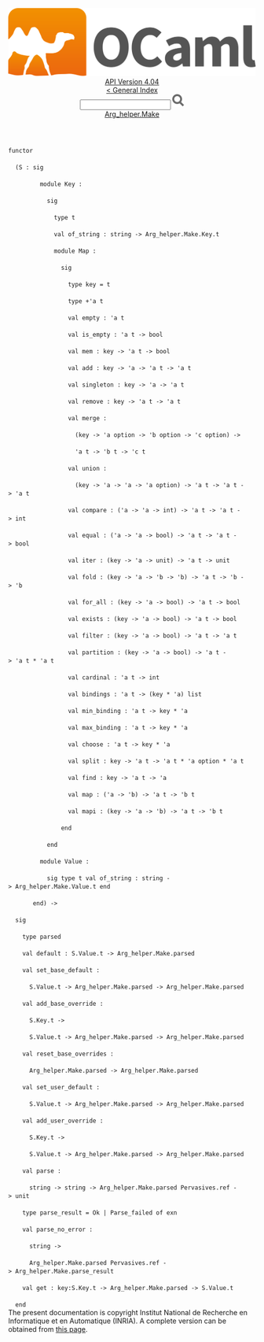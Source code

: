 <!-- ((! set title API !)) ((! set documentation !)) ((! set api !)) ((! set nobreadcrumb !)) -->
<div class="api"><header><nav class="toc brand"><a class="brand" href="https://ocaml.org/"><img src="colour-logo-gray.svg" class="svg" alt="OCaml"></a></nav><nav class="toc"><div class="toc_version"><a href="/docs" id="version-select">API Version 4.04</a></div><a href="index.html">&lt; General Index</a><div class="api_search"><input type="text" name="apisearch" id="api_search" oninput="mySearch(false);" onkeypress="this.oninput();" onclick="this.oninput();" onpaste="this.oninput();">
<img src="search_icon.svg" alt="Search" class="svg" onclick="mySearch(false)"></div>
<div id="search_results"></div><div class="toc_title"><a href="Arg_helper.Make.html">Arg_helper.Make</a></div><ul></ul></nav></header>
<code class="code"><span class="keyword">functor</span><br>
&nbsp;&nbsp;(<span class="constructor">S</span>&nbsp;:&nbsp;<span class="keyword">sig</span><br>
&nbsp;&nbsp;&nbsp;&nbsp;&nbsp;&nbsp;&nbsp;&nbsp;&nbsp;<span class="keyword">module</span>&nbsp;<span class="constructor">Key</span>&nbsp;:<br>
&nbsp;&nbsp;&nbsp;&nbsp;&nbsp;&nbsp;&nbsp;&nbsp;&nbsp;&nbsp;&nbsp;<span class="keyword">sig</span><br>
&nbsp;&nbsp;&nbsp;&nbsp;&nbsp;&nbsp;&nbsp;&nbsp;&nbsp;&nbsp;&nbsp;&nbsp;&nbsp;<span class="keyword">type</span>&nbsp;t<br>
&nbsp;&nbsp;&nbsp;&nbsp;&nbsp;&nbsp;&nbsp;&nbsp;&nbsp;&nbsp;&nbsp;&nbsp;&nbsp;<span class="keyword">val</span>&nbsp;of_string&nbsp;:&nbsp;string&nbsp;<span class="keywordsign">-&gt;</span>&nbsp;<span class="constructor">Arg_helper</span>.<span class="constructor">Make</span>.<span class="constructor">Key</span>.t<br>
&nbsp;&nbsp;&nbsp;&nbsp;&nbsp;&nbsp;&nbsp;&nbsp;&nbsp;&nbsp;&nbsp;&nbsp;&nbsp;<span class="keyword">module</span>&nbsp;<span class="constructor">Map</span>&nbsp;:<br>
&nbsp;&nbsp;&nbsp;&nbsp;&nbsp;&nbsp;&nbsp;&nbsp;&nbsp;&nbsp;&nbsp;&nbsp;&nbsp;&nbsp;&nbsp;<span class="keyword">sig</span><br>
&nbsp;&nbsp;&nbsp;&nbsp;&nbsp;&nbsp;&nbsp;&nbsp;&nbsp;&nbsp;&nbsp;&nbsp;&nbsp;&nbsp;&nbsp;&nbsp;&nbsp;<span class="keyword">type</span>&nbsp;key&nbsp;=&nbsp;t<br>
&nbsp;&nbsp;&nbsp;&nbsp;&nbsp;&nbsp;&nbsp;&nbsp;&nbsp;&nbsp;&nbsp;&nbsp;&nbsp;&nbsp;&nbsp;&nbsp;&nbsp;<span class="keyword">type</span>&nbsp;+<span class="keywordsign">'</span>a&nbsp;t<br>
&nbsp;&nbsp;&nbsp;&nbsp;&nbsp;&nbsp;&nbsp;&nbsp;&nbsp;&nbsp;&nbsp;&nbsp;&nbsp;&nbsp;&nbsp;&nbsp;&nbsp;<span class="keyword">val</span>&nbsp;empty&nbsp;:&nbsp;<span class="keywordsign">'</span>a&nbsp;t<br>
&nbsp;&nbsp;&nbsp;&nbsp;&nbsp;&nbsp;&nbsp;&nbsp;&nbsp;&nbsp;&nbsp;&nbsp;&nbsp;&nbsp;&nbsp;&nbsp;&nbsp;<span class="keyword">val</span>&nbsp;is_empty&nbsp;:&nbsp;<span class="keywordsign">'</span>a&nbsp;t&nbsp;<span class="keywordsign">-&gt;</span>&nbsp;bool<br>
&nbsp;&nbsp;&nbsp;&nbsp;&nbsp;&nbsp;&nbsp;&nbsp;&nbsp;&nbsp;&nbsp;&nbsp;&nbsp;&nbsp;&nbsp;&nbsp;&nbsp;<span class="keyword">val</span>&nbsp;mem&nbsp;:&nbsp;key&nbsp;<span class="keywordsign">-&gt;</span>&nbsp;<span class="keywordsign">'</span>a&nbsp;t&nbsp;<span class="keywordsign">-&gt;</span>&nbsp;bool<br>
&nbsp;&nbsp;&nbsp;&nbsp;&nbsp;&nbsp;&nbsp;&nbsp;&nbsp;&nbsp;&nbsp;&nbsp;&nbsp;&nbsp;&nbsp;&nbsp;&nbsp;<span class="keyword">val</span>&nbsp;add&nbsp;:&nbsp;key&nbsp;<span class="keywordsign">-&gt;</span>&nbsp;<span class="keywordsign">'</span>a&nbsp;<span class="keywordsign">-&gt;</span>&nbsp;<span class="keywordsign">'</span>a&nbsp;t&nbsp;<span class="keywordsign">-&gt;</span>&nbsp;<span class="keywordsign">'</span>a&nbsp;t<br>
&nbsp;&nbsp;&nbsp;&nbsp;&nbsp;&nbsp;&nbsp;&nbsp;&nbsp;&nbsp;&nbsp;&nbsp;&nbsp;&nbsp;&nbsp;&nbsp;&nbsp;<span class="keyword">val</span>&nbsp;singleton&nbsp;:&nbsp;key&nbsp;<span class="keywordsign">-&gt;</span>&nbsp;<span class="keywordsign">'</span>a&nbsp;<span class="keywordsign">-&gt;</span>&nbsp;<span class="keywordsign">'</span>a&nbsp;t<br>
&nbsp;&nbsp;&nbsp;&nbsp;&nbsp;&nbsp;&nbsp;&nbsp;&nbsp;&nbsp;&nbsp;&nbsp;&nbsp;&nbsp;&nbsp;&nbsp;&nbsp;<span class="keyword">val</span>&nbsp;remove&nbsp;:&nbsp;key&nbsp;<span class="keywordsign">-&gt;</span>&nbsp;<span class="keywordsign">'</span>a&nbsp;t&nbsp;<span class="keywordsign">-&gt;</span>&nbsp;<span class="keywordsign">'</span>a&nbsp;t<br>
&nbsp;&nbsp;&nbsp;&nbsp;&nbsp;&nbsp;&nbsp;&nbsp;&nbsp;&nbsp;&nbsp;&nbsp;&nbsp;&nbsp;&nbsp;&nbsp;&nbsp;<span class="keyword">val</span>&nbsp;merge&nbsp;:<br>
&nbsp;&nbsp;&nbsp;&nbsp;&nbsp;&nbsp;&nbsp;&nbsp;&nbsp;&nbsp;&nbsp;&nbsp;&nbsp;&nbsp;&nbsp;&nbsp;&nbsp;&nbsp;&nbsp;(key&nbsp;<span class="keywordsign">-&gt;</span>&nbsp;<span class="keywordsign">'</span>a&nbsp;option&nbsp;<span class="keywordsign">-&gt;</span>&nbsp;<span class="keywordsign">'</span>b&nbsp;option&nbsp;<span class="keywordsign">-&gt;</span>&nbsp;<span class="keywordsign">'</span>c&nbsp;option)&nbsp;<span class="keywordsign">-&gt;</span><br>
&nbsp;&nbsp;&nbsp;&nbsp;&nbsp;&nbsp;&nbsp;&nbsp;&nbsp;&nbsp;&nbsp;&nbsp;&nbsp;&nbsp;&nbsp;&nbsp;&nbsp;&nbsp;&nbsp;<span class="keywordsign">'</span>a&nbsp;t&nbsp;<span class="keywordsign">-&gt;</span>&nbsp;<span class="keywordsign">'</span>b&nbsp;t&nbsp;<span class="keywordsign">-&gt;</span>&nbsp;<span class="keywordsign">'</span>c&nbsp;t<br>
&nbsp;&nbsp;&nbsp;&nbsp;&nbsp;&nbsp;&nbsp;&nbsp;&nbsp;&nbsp;&nbsp;&nbsp;&nbsp;&nbsp;&nbsp;&nbsp;&nbsp;<span class="keyword">val</span>&nbsp;union&nbsp;:<br>
&nbsp;&nbsp;&nbsp;&nbsp;&nbsp;&nbsp;&nbsp;&nbsp;&nbsp;&nbsp;&nbsp;&nbsp;&nbsp;&nbsp;&nbsp;&nbsp;&nbsp;&nbsp;&nbsp;(key&nbsp;<span class="keywordsign">-&gt;</span>&nbsp;<span class="keywordsign">'</span>a&nbsp;<span class="keywordsign">-&gt;</span>&nbsp;<span class="keywordsign">'</span>a&nbsp;<span class="keywordsign">-&gt;</span>&nbsp;<span class="keywordsign">'</span>a&nbsp;option)&nbsp;<span class="keywordsign">-&gt;</span>&nbsp;<span class="keywordsign">'</span>a&nbsp;t&nbsp;<span class="keywordsign">-&gt;</span>&nbsp;<span class="keywordsign">'</span>a&nbsp;t&nbsp;<span class="keywordsign">-&gt;</span>&nbsp;<span class="keywordsign">'</span>a&nbsp;t<br>
&nbsp;&nbsp;&nbsp;&nbsp;&nbsp;&nbsp;&nbsp;&nbsp;&nbsp;&nbsp;&nbsp;&nbsp;&nbsp;&nbsp;&nbsp;&nbsp;&nbsp;<span class="keyword">val</span>&nbsp;compare&nbsp;:&nbsp;(<span class="keywordsign">'</span>a&nbsp;<span class="keywordsign">-&gt;</span>&nbsp;<span class="keywordsign">'</span>a&nbsp;<span class="keywordsign">-&gt;</span>&nbsp;int)&nbsp;<span class="keywordsign">-&gt;</span>&nbsp;<span class="keywordsign">'</span>a&nbsp;t&nbsp;<span class="keywordsign">-&gt;</span>&nbsp;<span class="keywordsign">'</span>a&nbsp;t&nbsp;<span class="keywordsign">-&gt;</span>&nbsp;int<br>
&nbsp;&nbsp;&nbsp;&nbsp;&nbsp;&nbsp;&nbsp;&nbsp;&nbsp;&nbsp;&nbsp;&nbsp;&nbsp;&nbsp;&nbsp;&nbsp;&nbsp;<span class="keyword">val</span>&nbsp;equal&nbsp;:&nbsp;(<span class="keywordsign">'</span>a&nbsp;<span class="keywordsign">-&gt;</span>&nbsp;<span class="keywordsign">'</span>a&nbsp;<span class="keywordsign">-&gt;</span>&nbsp;bool)&nbsp;<span class="keywordsign">-&gt;</span>&nbsp;<span class="keywordsign">'</span>a&nbsp;t&nbsp;<span class="keywordsign">-&gt;</span>&nbsp;<span class="keywordsign">'</span>a&nbsp;t&nbsp;<span class="keywordsign">-&gt;</span>&nbsp;bool<br>
&nbsp;&nbsp;&nbsp;&nbsp;&nbsp;&nbsp;&nbsp;&nbsp;&nbsp;&nbsp;&nbsp;&nbsp;&nbsp;&nbsp;&nbsp;&nbsp;&nbsp;<span class="keyword">val</span>&nbsp;iter&nbsp;:&nbsp;(key&nbsp;<span class="keywordsign">-&gt;</span>&nbsp;<span class="keywordsign">'</span>a&nbsp;<span class="keywordsign">-&gt;</span>&nbsp;unit)&nbsp;<span class="keywordsign">-&gt;</span>&nbsp;<span class="keywordsign">'</span>a&nbsp;t&nbsp;<span class="keywordsign">-&gt;</span>&nbsp;unit<br>
&nbsp;&nbsp;&nbsp;&nbsp;&nbsp;&nbsp;&nbsp;&nbsp;&nbsp;&nbsp;&nbsp;&nbsp;&nbsp;&nbsp;&nbsp;&nbsp;&nbsp;<span class="keyword">val</span>&nbsp;fold&nbsp;:&nbsp;(key&nbsp;<span class="keywordsign">-&gt;</span>&nbsp;<span class="keywordsign">'</span>a&nbsp;<span class="keywordsign">-&gt;</span>&nbsp;<span class="keywordsign">'</span>b&nbsp;<span class="keywordsign">-&gt;</span>&nbsp;<span class="keywordsign">'</span>b)&nbsp;<span class="keywordsign">-&gt;</span>&nbsp;<span class="keywordsign">'</span>a&nbsp;t&nbsp;<span class="keywordsign">-&gt;</span>&nbsp;<span class="keywordsign">'</span>b&nbsp;<span class="keywordsign">-&gt;</span>&nbsp;<span class="keywordsign">'</span>b<br>
&nbsp;&nbsp;&nbsp;&nbsp;&nbsp;&nbsp;&nbsp;&nbsp;&nbsp;&nbsp;&nbsp;&nbsp;&nbsp;&nbsp;&nbsp;&nbsp;&nbsp;<span class="keyword">val</span>&nbsp;for_all&nbsp;:&nbsp;(key&nbsp;<span class="keywordsign">-&gt;</span>&nbsp;<span class="keywordsign">'</span>a&nbsp;<span class="keywordsign">-&gt;</span>&nbsp;bool)&nbsp;<span class="keywordsign">-&gt;</span>&nbsp;<span class="keywordsign">'</span>a&nbsp;t&nbsp;<span class="keywordsign">-&gt;</span>&nbsp;bool<br>
&nbsp;&nbsp;&nbsp;&nbsp;&nbsp;&nbsp;&nbsp;&nbsp;&nbsp;&nbsp;&nbsp;&nbsp;&nbsp;&nbsp;&nbsp;&nbsp;&nbsp;<span class="keyword">val</span>&nbsp;exists&nbsp;:&nbsp;(key&nbsp;<span class="keywordsign">-&gt;</span>&nbsp;<span class="keywordsign">'</span>a&nbsp;<span class="keywordsign">-&gt;</span>&nbsp;bool)&nbsp;<span class="keywordsign">-&gt;</span>&nbsp;<span class="keywordsign">'</span>a&nbsp;t&nbsp;<span class="keywordsign">-&gt;</span>&nbsp;bool<br>
&nbsp;&nbsp;&nbsp;&nbsp;&nbsp;&nbsp;&nbsp;&nbsp;&nbsp;&nbsp;&nbsp;&nbsp;&nbsp;&nbsp;&nbsp;&nbsp;&nbsp;<span class="keyword">val</span>&nbsp;filter&nbsp;:&nbsp;(key&nbsp;<span class="keywordsign">-&gt;</span>&nbsp;<span class="keywordsign">'</span>a&nbsp;<span class="keywordsign">-&gt;</span>&nbsp;bool)&nbsp;<span class="keywordsign">-&gt;</span>&nbsp;<span class="keywordsign">'</span>a&nbsp;t&nbsp;<span class="keywordsign">-&gt;</span>&nbsp;<span class="keywordsign">'</span>a&nbsp;t<br>
&nbsp;&nbsp;&nbsp;&nbsp;&nbsp;&nbsp;&nbsp;&nbsp;&nbsp;&nbsp;&nbsp;&nbsp;&nbsp;&nbsp;&nbsp;&nbsp;&nbsp;<span class="keyword">val</span>&nbsp;partition&nbsp;:&nbsp;(key&nbsp;<span class="keywordsign">-&gt;</span>&nbsp;<span class="keywordsign">'</span>a&nbsp;<span class="keywordsign">-&gt;</span>&nbsp;bool)&nbsp;<span class="keywordsign">-&gt;</span>&nbsp;<span class="keywordsign">'</span>a&nbsp;t&nbsp;<span class="keywordsign">-&gt;</span>&nbsp;<span class="keywordsign">'</span>a&nbsp;t&nbsp;*&nbsp;<span class="keywordsign">'</span>a&nbsp;t<br>
&nbsp;&nbsp;&nbsp;&nbsp;&nbsp;&nbsp;&nbsp;&nbsp;&nbsp;&nbsp;&nbsp;&nbsp;&nbsp;&nbsp;&nbsp;&nbsp;&nbsp;<span class="keyword">val</span>&nbsp;cardinal&nbsp;:&nbsp;<span class="keywordsign">'</span>a&nbsp;t&nbsp;<span class="keywordsign">-&gt;</span>&nbsp;int<br>
&nbsp;&nbsp;&nbsp;&nbsp;&nbsp;&nbsp;&nbsp;&nbsp;&nbsp;&nbsp;&nbsp;&nbsp;&nbsp;&nbsp;&nbsp;&nbsp;&nbsp;<span class="keyword">val</span>&nbsp;bindings&nbsp;:&nbsp;<span class="keywordsign">'</span>a&nbsp;t&nbsp;<span class="keywordsign">-&gt;</span>&nbsp;(key&nbsp;*&nbsp;<span class="keywordsign">'</span>a)&nbsp;list<br>
&nbsp;&nbsp;&nbsp;&nbsp;&nbsp;&nbsp;&nbsp;&nbsp;&nbsp;&nbsp;&nbsp;&nbsp;&nbsp;&nbsp;&nbsp;&nbsp;&nbsp;<span class="keyword">val</span>&nbsp;min_binding&nbsp;:&nbsp;<span class="keywordsign">'</span>a&nbsp;t&nbsp;<span class="keywordsign">-&gt;</span>&nbsp;key&nbsp;*&nbsp;<span class="keywordsign">'</span>a<br>
&nbsp;&nbsp;&nbsp;&nbsp;&nbsp;&nbsp;&nbsp;&nbsp;&nbsp;&nbsp;&nbsp;&nbsp;&nbsp;&nbsp;&nbsp;&nbsp;&nbsp;<span class="keyword">val</span>&nbsp;max_binding&nbsp;:&nbsp;<span class="keywordsign">'</span>a&nbsp;t&nbsp;<span class="keywordsign">-&gt;</span>&nbsp;key&nbsp;*&nbsp;<span class="keywordsign">'</span>a<br>
&nbsp;&nbsp;&nbsp;&nbsp;&nbsp;&nbsp;&nbsp;&nbsp;&nbsp;&nbsp;&nbsp;&nbsp;&nbsp;&nbsp;&nbsp;&nbsp;&nbsp;<span class="keyword">val</span>&nbsp;choose&nbsp;:&nbsp;<span class="keywordsign">'</span>a&nbsp;t&nbsp;<span class="keywordsign">-&gt;</span>&nbsp;key&nbsp;*&nbsp;<span class="keywordsign">'</span>a<br>
&nbsp;&nbsp;&nbsp;&nbsp;&nbsp;&nbsp;&nbsp;&nbsp;&nbsp;&nbsp;&nbsp;&nbsp;&nbsp;&nbsp;&nbsp;&nbsp;&nbsp;<span class="keyword">val</span>&nbsp;split&nbsp;:&nbsp;key&nbsp;<span class="keywordsign">-&gt;</span>&nbsp;<span class="keywordsign">'</span>a&nbsp;t&nbsp;<span class="keywordsign">-&gt;</span>&nbsp;<span class="keywordsign">'</span>a&nbsp;t&nbsp;*&nbsp;<span class="keywordsign">'</span>a&nbsp;option&nbsp;*&nbsp;<span class="keywordsign">'</span>a&nbsp;t<br>
&nbsp;&nbsp;&nbsp;&nbsp;&nbsp;&nbsp;&nbsp;&nbsp;&nbsp;&nbsp;&nbsp;&nbsp;&nbsp;&nbsp;&nbsp;&nbsp;&nbsp;<span class="keyword">val</span>&nbsp;find&nbsp;:&nbsp;key&nbsp;<span class="keywordsign">-&gt;</span>&nbsp;<span class="keywordsign">'</span>a&nbsp;t&nbsp;<span class="keywordsign">-&gt;</span>&nbsp;<span class="keywordsign">'</span>a<br>
&nbsp;&nbsp;&nbsp;&nbsp;&nbsp;&nbsp;&nbsp;&nbsp;&nbsp;&nbsp;&nbsp;&nbsp;&nbsp;&nbsp;&nbsp;&nbsp;&nbsp;<span class="keyword">val</span>&nbsp;map&nbsp;:&nbsp;(<span class="keywordsign">'</span>a&nbsp;<span class="keywordsign">-&gt;</span>&nbsp;<span class="keywordsign">'</span>b)&nbsp;<span class="keywordsign">-&gt;</span>&nbsp;<span class="keywordsign">'</span>a&nbsp;t&nbsp;<span class="keywordsign">-&gt;</span>&nbsp;<span class="keywordsign">'</span>b&nbsp;t<br>
&nbsp;&nbsp;&nbsp;&nbsp;&nbsp;&nbsp;&nbsp;&nbsp;&nbsp;&nbsp;&nbsp;&nbsp;&nbsp;&nbsp;&nbsp;&nbsp;&nbsp;<span class="keyword">val</span>&nbsp;mapi&nbsp;:&nbsp;(key&nbsp;<span class="keywordsign">-&gt;</span>&nbsp;<span class="keywordsign">'</span>a&nbsp;<span class="keywordsign">-&gt;</span>&nbsp;<span class="keywordsign">'</span>b)&nbsp;<span class="keywordsign">-&gt;</span>&nbsp;<span class="keywordsign">'</span>a&nbsp;t&nbsp;<span class="keywordsign">-&gt;</span>&nbsp;<span class="keywordsign">'</span>b&nbsp;t<br>
&nbsp;&nbsp;&nbsp;&nbsp;&nbsp;&nbsp;&nbsp;&nbsp;&nbsp;&nbsp;&nbsp;&nbsp;&nbsp;&nbsp;&nbsp;<span class="keyword">end</span><br>
&nbsp;&nbsp;&nbsp;&nbsp;&nbsp;&nbsp;&nbsp;&nbsp;&nbsp;&nbsp;&nbsp;<span class="keyword">end</span><br>
&nbsp;&nbsp;&nbsp;&nbsp;&nbsp;&nbsp;&nbsp;&nbsp;&nbsp;<span class="keyword">module</span>&nbsp;<span class="constructor">Value</span>&nbsp;:<br>
&nbsp;&nbsp;&nbsp;&nbsp;&nbsp;&nbsp;&nbsp;&nbsp;&nbsp;&nbsp;&nbsp;<span class="keyword">sig</span>&nbsp;<span class="keyword">type</span>&nbsp;t&nbsp;<span class="keyword">val</span>&nbsp;of_string&nbsp;:&nbsp;string&nbsp;<span class="keywordsign">-&gt;</span>&nbsp;<span class="constructor">Arg_helper</span>.<span class="constructor">Make</span>.<span class="constructor">Value</span>.t&nbsp;<span class="keyword">end</span><br>
&nbsp;&nbsp;&nbsp;&nbsp;&nbsp;&nbsp;&nbsp;<span class="keyword">end</span>)&nbsp;<span class="keywordsign">-&gt;</span><br>
&nbsp;&nbsp;<span class="keyword">sig</span><br>
&nbsp;&nbsp;&nbsp;&nbsp;<span class="keyword">type</span>&nbsp;parsed<br>
&nbsp;&nbsp;&nbsp;&nbsp;<span class="keyword">val</span>&nbsp;default&nbsp;:&nbsp;<span class="constructor">S</span>.<span class="constructor">Value</span>.t&nbsp;<span class="keywordsign">-&gt;</span>&nbsp;<span class="constructor">Arg_helper</span>.<span class="constructor">Make</span>.parsed<br>
&nbsp;&nbsp;&nbsp;&nbsp;<span class="keyword">val</span>&nbsp;set_base_default&nbsp;:<br>
&nbsp;&nbsp;&nbsp;&nbsp;&nbsp;&nbsp;<span class="constructor">S</span>.<span class="constructor">Value</span>.t&nbsp;<span class="keywordsign">-&gt;</span>&nbsp;<span class="constructor">Arg_helper</span>.<span class="constructor">Make</span>.parsed&nbsp;<span class="keywordsign">-&gt;</span>&nbsp;<span class="constructor">Arg_helper</span>.<span class="constructor">Make</span>.parsed<br>
&nbsp;&nbsp;&nbsp;&nbsp;<span class="keyword">val</span>&nbsp;add_base_override&nbsp;:<br>
&nbsp;&nbsp;&nbsp;&nbsp;&nbsp;&nbsp;<span class="constructor">S</span>.<span class="constructor">Key</span>.t&nbsp;<span class="keywordsign">-&gt;</span><br>
&nbsp;&nbsp;&nbsp;&nbsp;&nbsp;&nbsp;<span class="constructor">S</span>.<span class="constructor">Value</span>.t&nbsp;<span class="keywordsign">-&gt;</span>&nbsp;<span class="constructor">Arg_helper</span>.<span class="constructor">Make</span>.parsed&nbsp;<span class="keywordsign">-&gt;</span>&nbsp;<span class="constructor">Arg_helper</span>.<span class="constructor">Make</span>.parsed<br>
&nbsp;&nbsp;&nbsp;&nbsp;<span class="keyword">val</span>&nbsp;reset_base_overrides&nbsp;:<br>
&nbsp;&nbsp;&nbsp;&nbsp;&nbsp;&nbsp;<span class="constructor">Arg_helper</span>.<span class="constructor">Make</span>.parsed&nbsp;<span class="keywordsign">-&gt;</span>&nbsp;<span class="constructor">Arg_helper</span>.<span class="constructor">Make</span>.parsed<br>
&nbsp;&nbsp;&nbsp;&nbsp;<span class="keyword">val</span>&nbsp;set_user_default&nbsp;:<br>
&nbsp;&nbsp;&nbsp;&nbsp;&nbsp;&nbsp;<span class="constructor">S</span>.<span class="constructor">Value</span>.t&nbsp;<span class="keywordsign">-&gt;</span>&nbsp;<span class="constructor">Arg_helper</span>.<span class="constructor">Make</span>.parsed&nbsp;<span class="keywordsign">-&gt;</span>&nbsp;<span class="constructor">Arg_helper</span>.<span class="constructor">Make</span>.parsed<br>
&nbsp;&nbsp;&nbsp;&nbsp;<span class="keyword">val</span>&nbsp;add_user_override&nbsp;:<br>
&nbsp;&nbsp;&nbsp;&nbsp;&nbsp;&nbsp;<span class="constructor">S</span>.<span class="constructor">Key</span>.t&nbsp;<span class="keywordsign">-&gt;</span><br>
&nbsp;&nbsp;&nbsp;&nbsp;&nbsp;&nbsp;<span class="constructor">S</span>.<span class="constructor">Value</span>.t&nbsp;<span class="keywordsign">-&gt;</span>&nbsp;<span class="constructor">Arg_helper</span>.<span class="constructor">Make</span>.parsed&nbsp;<span class="keywordsign">-&gt;</span>&nbsp;<span class="constructor">Arg_helper</span>.<span class="constructor">Make</span>.parsed<br>
&nbsp;&nbsp;&nbsp;&nbsp;<span class="keyword">val</span>&nbsp;parse&nbsp;:<br>
&nbsp;&nbsp;&nbsp;&nbsp;&nbsp;&nbsp;string&nbsp;<span class="keywordsign">-&gt;</span>&nbsp;string&nbsp;<span class="keywordsign">-&gt;</span>&nbsp;<span class="constructor">Arg_helper</span>.<span class="constructor">Make</span>.parsed&nbsp;<span class="constructor">Pervasives</span>.ref&nbsp;<span class="keywordsign">-&gt;</span>&nbsp;unit<br>
&nbsp;&nbsp;&nbsp;&nbsp;<span class="keyword">type</span>&nbsp;parse_result&nbsp;=&nbsp;<span class="constructor">Ok</span>&nbsp;<span class="keywordsign">|</span>&nbsp;<span class="constructor">Parse_failed</span>&nbsp;<span class="keyword">of</span>&nbsp;exn<br>
&nbsp;&nbsp;&nbsp;&nbsp;<span class="keyword">val</span>&nbsp;parse_no_error&nbsp;:<br>
&nbsp;&nbsp;&nbsp;&nbsp;&nbsp;&nbsp;string&nbsp;<span class="keywordsign">-&gt;</span><br>
&nbsp;&nbsp;&nbsp;&nbsp;&nbsp;&nbsp;<span class="constructor">Arg_helper</span>.<span class="constructor">Make</span>.parsed&nbsp;<span class="constructor">Pervasives</span>.ref&nbsp;<span class="keywordsign">-&gt;</span>&nbsp;<span class="constructor">Arg_helper</span>.<span class="constructor">Make</span>.parse_result<br>
&nbsp;&nbsp;&nbsp;&nbsp;<span class="keyword">val</span>&nbsp;get&nbsp;:&nbsp;key:<span class="constructor">S</span>.<span class="constructor">Key</span>.t&nbsp;<span class="keywordsign">-&gt;</span>&nbsp;<span class="constructor">Arg_helper</span>.<span class="constructor">Make</span>.parsed&nbsp;<span class="keywordsign">-&gt;</span>&nbsp;<span class="constructor">S</span>.<span class="constructor">Value</span>.t<br>
&nbsp;&nbsp;<span class="keyword">end</span></code><div class="copyright">The present documentation is copyright Institut National de Recherche en Informatique et en Automatique (INRIA). A complete version can be obtained from <a href="http://caml.inria.fr/pub/docs/manual-ocaml/">this page</a>.</div></div>